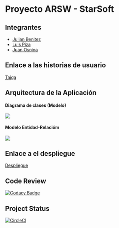 # Proyecto ARSW - StarSoft

## Integrantes
* [Julian Benitez](https://github.com/julianbenitez99)
* [Luis Piza](https://github.com/luis572)
* [Juan Ospina](https://github.com/QSARJP)

## Enlace a las historias de usuario
[Taiga](https://tree.taiga.io/project/qsarjp-proyectoarsw-starsoft/backlog)

## Arquitectura de la Aplicación
#### Diagrama de clases (Modelo)
![](recursos/media/SynchdriveModel.png)

#### Modelo Entidad-Relacióm
![](recursos/media/SynchdriveRelationalModel.png)

## Enlace a el despliegue
[Despliegue](http://arswsynchdrive.herokuapp.com)

## Code Review
[![Codacy Badge](https://api.codacy.com/project/badge/Grade/7e83bd6874c943bb97de8bf5825f082d)](https://www.codacy.com/manual/JulianBenitez99/Synchdrive-Backend?utm_source=github.com&amp;utm_medium=referral&amp;utm_content=arsw-starsoft/Synchdrive-Backend&amp;utm_campaign=Badge_Grade)

## Project Status
[![CircleCI](https://circleci.com/gh/arsw-starsoft/Synchdrive-Backend.svg?style=svg)](https://circleci.com/gh/arsw-starsoft/Synchdrive-Backend)
